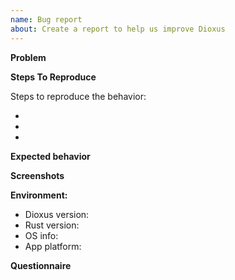 ```yaml
---
name: Bug report
about: Create a report to help us improve Dioxus
---
```


**Problem**

<!-- A clear and concise description of what the bug is. -->

**Steps To Reproduce**

Steps to reproduce the behavior:

- 
- 
- 

**Expected behavior**

<!-- A clear and concise description of what you expected to happen. -->

**Screenshots**

<!-- If applicable, add screenshots to help explain your problem. -->

**Environment:**
 - Dioxus version:  <!-- e.g. v0.17, `master` -->
 - Rust version:    <!-- e.g. 1.43.0, `nightly` -->
 - OS info:         <!-- e.g. MacOS -->
 - App platform:    <!-- e.g. `web`, `desktop` -->

**Questionnaire**
<!-- If you feel up to the challenge, please uncomment one of the lines below: -->

<!-- I'm interested in fixing this myself but don't know where to start -->
<!-- I would like to fix and I have a solution -->
<!-- I don't have time to fix this right now, but maybe later -->
